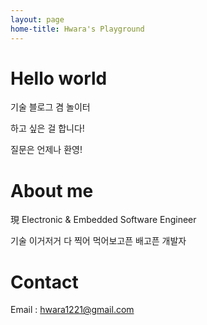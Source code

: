 ```yaml
---
layout: page
home-title: Hwara's Playground
---
```


# Hello world

기술 블로그 겸 놀이터

하고 싶은 걸 합니다!

질문은 언제나 환영!

# About me

現 Electronic & Embedded Software Engineer

기술 이거저거 다 찍어 먹어보고픈 배고픈 개발자

# Contact

Email : hwara1221@gmail.com
